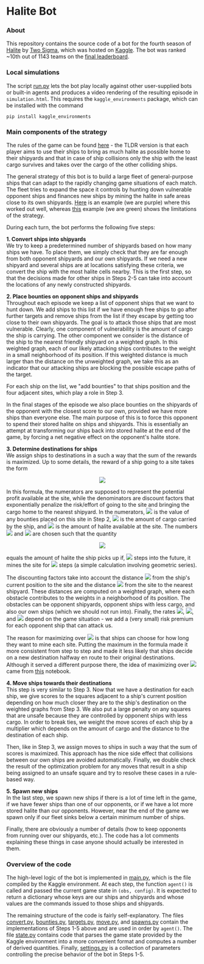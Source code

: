 # Halite Bot

### About
This repository contains the source code of a bot for the fourth season of [Halite](https://halite.io/) by [Two Sigma](https://www.twosigma.com/), which was hosted on [Kaggle](https://www.kaggle.com/c/halite). The bot was ranked ~10th out of 1143 teams on the [final leaderboard](https://www.kaggle.com/c/halite/leaderboard).


### Local simulations
The script [run.py](run.py) lets the bot play locally against other user-supplied bots or built-in agents and produces a video rendering of the resulting episode in `simulation.html`. This requires the `kaggle_environments` package, which can be installed with the command
```
pip install kaggle_environments
```


### Main components of the strategy
The rules of the game can be found [here](https://www.kaggle.com/c/halite/overview/halite-rules) - the TLDR version is that each player aims to use their ships to bring as much halite as possible home to their shipyards and that in case of ship collisions only the ship with the least cargo survives and takes over the cargo of the other colliding ships.

The general strategy of this bot is to build a large fleet of general-purpose ships that can adapt to the rapidly changing game situations of each match. The fleet tries to expand the space it controls by hunting down vulnerable opponent ships and finances new ships by mining the halite in safe areas close to its own shipyards. [Here](https://www.kaggle.com/c/halite/leaderboard?dialog=episodes-episode-3356885) is an example (we are purple) where this worked out well, whereas [this](https://www.kaggle.com/c/halite/leaderboard?dialog=episodes-episode-3244734) example (we are green) shows the limitations of the strategy.

During each turn, the bot performs the following five steps:

**1. Convert ships into shipyards** <br>
We try to keep a predetermined number of shipyards based on how many ships we have. To place them, we simply check that they are far enough from both opponent shipyards and our own shipyards. If we need a new shipyard and several ships are at locations satisfying these criteria, we convert the ship with the most halite cells nearby. This is the first step, so that the decisions made for other ships in Steps 2-5 can take into account the locations of any newly constructed shipyards.

**2. Place bounties on opponent ships and shipyards** <br>
Throughout each episode we keep a list of opponent ships that we want to hunt down. We add ships to this list if we have enough free ships to go after further targets and remove ships from the list if they escape by getting too close to their own shipyards. The goal is to attack those ships that are most vulnerable. Clearly, one component of vulnerability is the amount of cargo the ship is carrying. The other component we consider is the distance of the ship to the nearest friendly shipyard on a weighted graph. In this weighted graph, each of our likely attacking ships contributes to the weight in a small neighborhood of its position. If this weighted distance is much larger than the distance on the unweighted graph, we take this as an indicator that our attacking ships are blocking the possible escape paths of the target.

For each ship on the list, we "add bounties" to that ships position and the four adjacent sites, which play a role in Step 3.

In the final stages of the episode we also place bounties on the shipyards of the opponent with the closest score to our own, provided we have more ships than everyone else. The main purpose of this is to force this opponent to spend their stored halite on ships and shipyards. This is essentially an attempt at transforming our ships back into stored halite at the end of the game, by forcing a net negative effect on the opponent's halite store.

**3. Determine destinations for ships** <br>
We assign ships to destinations in a such a way that the sum of the rewards is maximized. Up to some details, the reward of a ship going to a site takes the form

<p align="center">
<img src="https://render.githubusercontent.com/render/math?math=\large \displaystyle R = \frac{B}{(1 %2B r_H)^{d_S}} %2B \max_{m=1,2,\dots} \frac{C %2B \alpha \, (1-\beta^m) H}{(1 %2B r_S)^{d_S} \, (1 %2B r_Y)^{d_Y %2B m}}.">
</p>

In this formula, the numerators are supposed to represent the potential profit available at the site, while the denominators are discount factors that exponentially penalize the risk/effort of going to the site and bringing the cargo home to the nearest shipyard. In the numerators, <img src="https://render.githubusercontent.com/render/math?math=B"> is the value of any bounties placed on this site in Step 2, <img src="https://render.githubusercontent.com/render/math?math=C"> is the amount of cargo carried by the ship, and  <img src="https://render.githubusercontent.com/render/math?math=H"> is the amount of halite available at the site. The numbers <img src="https://render.githubusercontent.com/render/math?math=\alpha"> and <img src="https://render.githubusercontent.com/render/math?math=\beta"> are chosen such that the quantity

<p align="center">
<img src="https://render.githubusercontent.com/render/math?math=\large \displaystyle \alpha \, (1-\beta^m) H">
</p>

equals the amount of halite the ship picks up if, <img src="https://render.githubusercontent.com/render/math?math=d_S"> steps into the future, it mines the site for <img src="https://render.githubusercontent.com/render/math?math=m"> steps (a simple calculation involving geometric series).

The discounting factors take into account the distance <img src="https://render.githubusercontent.com/render/math?math=d_S"> from the ship's current position to the site and the distance <img src="https://render.githubusercontent.com/render/math?math=d_Y"> from the site to the nearest shipyard. These distances are computed on a weighted graph, where each obstacle contributes to the weights in a neighborhood of its position. The obstacles can be opponent shipyards, opponent ships with less cargo, and also our own ships (which we should not run into). Finally, the rates <img src="https://render.githubusercontent.com/render/math?math=r_S">, <img src="https://render.githubusercontent.com/render/math?math=r_Y">, and <img src="https://render.githubusercontent.com/render/math?math=r_H">  depend on the game situation - we add a (very small) risk premium for each opponent ship that can attack us.

The reason for maximizing over <img src="https://render.githubusercontent.com/render/math?math=m"> is that ships can choose for how long they want to mine each site. Putting the maximum in the formula made it more consistent from step to step and made it less likely that ships decide on a new destination halfway en route to their original destinations. Although it served a different purpose there, the idea of maximizing over <img src="https://render.githubusercontent.com/render/math?math=m"> came from [this](https://www.kaggle.com/solverworld/optimal-mining) notebook.


**4. Move ships towards their destinations** <br>
This step is very similar to Step 3. Now that we have a destination for each ship, we give scores to the squares adjacent to a ship's current position depending on how much closer they are to the ship's destination on the weighted graphs from Step 3. We also put a large penalty on any squares that are unsafe because they are controlled by opponent ships with less cargo. In order to break ties, we weight the move scores of each ship by a multiplier which depends on the amount of cargo and the distance to the destination of each ship.

Then, like in Step 3, we assign moves to ships in such a way that the sum of scores is maximized. This approach has the nice side effect that collisions between our own ships are avoided automatically. Finally, we double check the result of the optimization problem for any moves that result in a ship being assigned to an unsafe square and try to resolve these cases in a rule-based way.

**5. Spawn new ships** <br>
In the last step, we spawn new ships if there is a lot of time left in the game, if we have fewer ships than one of our opponents, or if we have a lot more stored halite than our opponents. However, near the end of the game we spawn only if our fleet sinks below a certain minimum number of ships.

Finally, there are obviously a number of details (how to keep opponents from running over our shipyards, etc.). The code has a lot comments explaining these things in case anyone should actually be interested in them.


### Overview of the code
The high-level logic of the bot is implemented in [main.py](src/main.py), which is the file compiled by the Kaggle environment. At each step, the function `agent()` is called and passed the current game state in `(obs, config)`. It is expected to return a dictionary whose keys are our ships and shipyards and whose values are the commands issued to those ships and shipyards.

The remaining structure of the code is fairly self-explanatory. The files [convert.py](src/convert.py), [bounties.py](src/bounties.py), [targets.py](src/targets.py), [move.py](src/move.py), and [spawns.py](src/spawns.py) contain the implementations of Steps 1-5 above and are used in order by `agent()`. The file [state.py](src/state.py) contains code that parses the game state provided by the Kaggle environment into a more convenient format and computes a number of derived quantities. Finally, [settings.py](src/settings.py) is a collection of parameters controlling the precise behavior of the bot in Steps 1-5.
